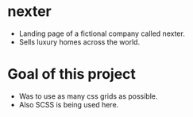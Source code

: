 # nexter

- Landing page of a fictional company called nexter.
- Sells luxury homes across the world.

# Goal of this project

- Was to use as many css grids as possible.
- Also SCSS is being used here.
